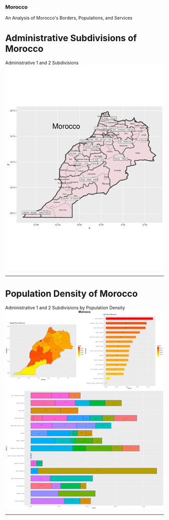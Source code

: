 ### Morocco
An Analysis of Morocco's Borders, Populations, and Services

# Administrative Subdivisions of Morocco
Administrative 1 and 2 Subdivisions
![](final.png)
__________________________________________________

# Population Density of Morocco
Administrative 1 and 2 Subdivisions by Population Density
![](Morocco.png)
![](mar_adm22_bp.png)
___________________________________________________


